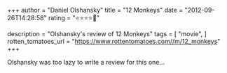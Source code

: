+++
author = "Daniel Olshansky"
title = "12 Monkeys"
date = "2012-09-26T14:28:58"
rating = "⭐⭐⭐⭐🌟"

description = "Olshansky's review of 12 Monkeys"
tags = [
    "movie",
]
rotten_tomatoes_url = "https://www.rottentomatoes.com//m/12_monkeys"
+++

Olshansky was too lazy to write a review for this one...
